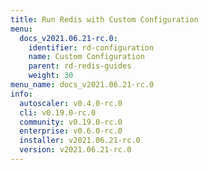 ```yaml
---
title: Run Redis with Custom Configuration
menu:
  docs_v2021.06.21-rc.0:
    identifier: rd-configuration
    name: Custom Configuration
    parent: rd-redis-guides
    weight: 30
menu_name: docs_v2021.06.21-rc.0
info:
  autoscaler: v0.4.0-rc.0
  cli: v0.19.0-rc.0
  community: v0.19.0-rc.0
  enterprise: v0.6.0-rc.0
  installer: v2021.06.21-rc.0
  version: v2021.06.21-rc.0
---
```


